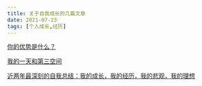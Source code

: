 ```yaml
---
title: 关于自我成长的几篇文章
date: 2021-07-23
tags: [个人成长,经历]
---
```


[你的优势是什么？](https://mp.weixin.qq.com/s?__biz=MjM5MDQ4NjUwMg==&mid=2649198248&idx=1&sn=5a4d84864e7f6a746ce379c3dc133043&chksm=be5734218920bd378fbdc49fc053409d439b000eee729c21fea294357f935758455e38807991&token=1584174037&lang=zh_CN#rd)

[我的一天和第三空间](https://mp.weixin.qq.com/s?__biz=MjM5MDQ4NjUwMg==&mid=2649198335&idx=1&sn=1805616c0d1d15db3b65191c9b78eefb&chksm=be5734768920bd609f798fc10d17de1860c13e1b941fb0f1b75bac9989e1be180ff2f6712dc7&token=1584174037&lang=zh_CN#rd)

[近两年最深刻的自我总结：我的成长，我的经历，我的悲观，我的理想](https://mp.weixin.qq.com/s?__biz=MjM5MDQ4NjUwMg==&mid=2649198349&idx=1&sn=447de65c26524e56b5213bfd73b6778f&chksm=be5735848920bc923fdd2abe40fba831c992082061d9f238b280d4d65c849148fdccb07fc14b&token=1584174037&lang=zh_CN#rd)
